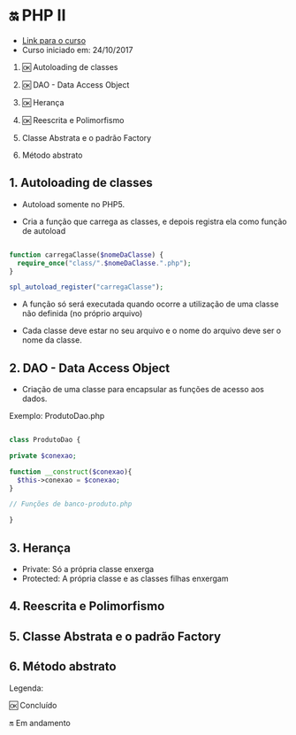 # :on: PHP II

- [Link para o curso](https://cursos.alura.com.br/course/php-oo-2)
- Curso iniciado em: 24/10/2017

1. :ok: Autoloading de classes

1. :ok: DAO - Data Access Object

1. :ok: Herança

1. :ok: Reescrita e Polimorfismo

1. Classe Abstrata e o padrão Factory

1. Método abstrato

## 1. Autoloading de classes

- Autoload somente no PHP5.

- Cria a função que carrega as classes, e depois registra ela como função de autoload

```php

function carregaClasse($nomeDaClasse) {
  require_once("class/".$nomeDaClasse.".php");
}

spl_autoload_register("carregaClasse");

```

- A função só será executada quando ocorre a utilização de uma classe não definida (no próprio arquivo)

- Cada classe deve estar no seu arquivo e o nome do arquivo deve ser o nome da classe.

## 2. DAO - Data Access Object

- Criação de uma classe para encapsular as funções de acesso aos dados.

Exemplo: ProdutoDao.php

```php

class ProdutoDao {

private $conexao;

function __construct($conexao){
  $this->conexao = $conexao;
}

// Funções de banco-produto.php

}

```

## 3. Herança

- Private: Só a própria classe enxerga
- Protected: A própria classe e as classes filhas enxergam

## 4. Reescrita e Polimorfismo

## 5. Classe Abstrata e o padrão Factory

## 6. Método abstrato

Legenda:

:ok: Concluído

:on: Em andamento
